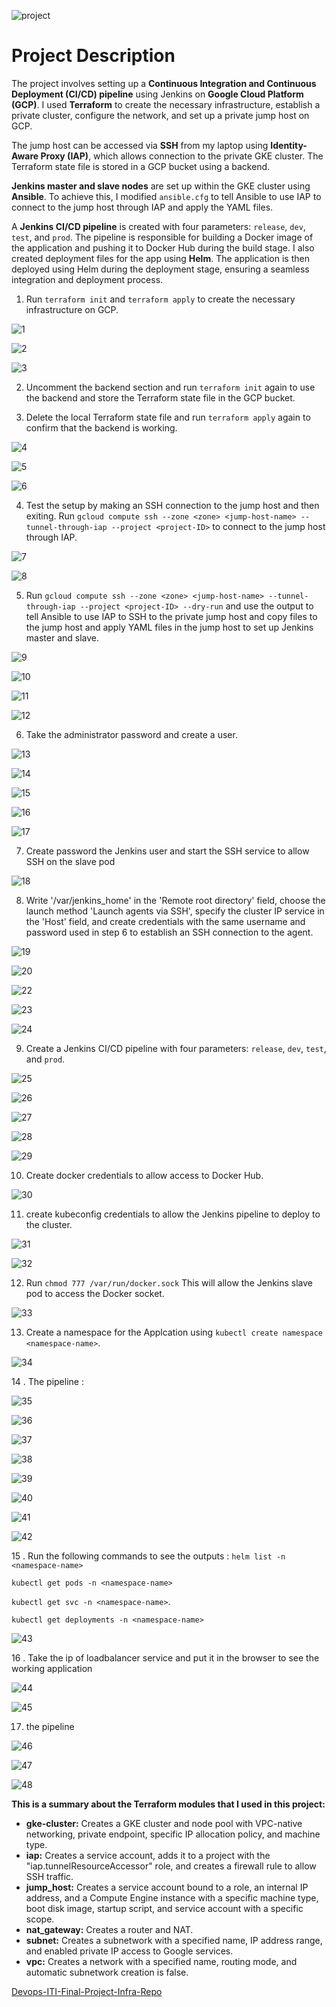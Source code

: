 ![project](project.png)

# Project Description

The project involves setting up a **Continuous Integration and Continuous Deployment (CI/CD) pipeline** using Jenkins on **Google Cloud Platform (GCP)**. I used **Terraform** to create the necessary infrastructure, establish a private cluster, configure the network, and set up a private jump host on GCP.

The jump host can be accessed via **SSH** from my laptop using **Identity-Aware Proxy (IAP)**, which allows connection to the private GKE cluster. The Terraform state file is stored in a GCP bucket using a backend.

**Jenkins master and slave nodes** are set up within the GKE cluster using **Ansible**. To achieve this, I modified `ansible.cfg` to tell Ansible to use IAP to connect to the jump host through IAP and apply the YAML files.

A **Jenkins CI/CD pipeline** is created with four parameters: `release`, `dev`, `test`, and `prod`. The pipeline is responsible for building a Docker image of the application and pushing it to Docker Hub during the build stage. I also created deployment files for the app using **Helm**. The application is then deployed using Helm during the deployment stage, ensuring a seamless integration and deployment process.



1. Run `terraform init` and `terraform apply` to create the necessary infrastructure on GCP.

![1](Screenshots/1.png)

![2](Screenshots/2.png)

![3](Screenshots/3.png)

2. Uncomment the backend section and run `terraform init` again to use the backend and store the Terraform state file in the GCP bucket.


3. Delete the local Terraform state file and run `terraform apply` again to confirm that the backend is working.

![4](Screenshots/4.png)

![5](Screenshots/5.png)

![6](Screenshots/6.png)


4. Test the setup by making an SSH connection to the jump host and then exiting. Run `gcloud compute ssh --zone <zone> <jump-host-name> --tunnel-through-iap --project <project-ID>` to connect to the jump host through IAP.

![7](Screenshots/7.png)

![8](Screenshots/8.png)

5. Run `gcloud compute ssh --zone <zone> <jump-host-name> --tunnel-through-iap --project <project-ID> --dry-run` and use the output to tell Ansible to use IAP to SSH to the private jump host and copy files to the jump host and apply YAML files in the jump host to set up Jenkins master and slave.

![9](Screenshots/9.png)

![10](Screenshots/10.png)

![11](Screenshots/11.png)

![12](Screenshots/12.png)

6. Take the administrator password and create a user.

![13](Screenshots/13.png)

![14](Screenshots/14.png)

![15](Screenshots/15.png)

![16](Screenshots/16.png)

![17](Screenshots/17.png)

7. Create password the Jenkins user and start the SSH service to allow SSH on the slave pod

![18](Screenshots/18.png)

8. Write '/var/jenkins_home' in the 'Remote root directory' field, choose the launch method 'Launch agents via SSH', specify the cluster IP service in the 'Host' field, and create credentials with the same username and password used in step 6 to establish an SSH connection to the agent.

![19](Screenshots/19.png)

![20](Screenshots/21.png)

![22](Screenshots/22.png)

![23](Screenshots/23.png)

![24](Screenshots/24.png)

9. Create a Jenkins CI/CD pipeline with four parameters: `release`, `dev`, `test`, and `prod`.

![25](Screenshots/25.png)

![26](Screenshots/26.png)

![27](Screenshots/27.png)

![28](Screenshots/28.png)

![29](Screenshots/29.png)


10. Create docker credentials to allow access to Docker Hub.

![30](Screenshots/30.png)


11. create kubeconfig credentials to allow the Jenkins pipeline to deploy to the cluster.

![31](Screenshots/31.png)

![32](Screenshots/32.png)

12. Run `chmod 777 /var/run/docker.sock` This will allow the Jenkins slave pod to access the Docker socket.


![33](Screenshots/33.png)


13. Create a namespace for the Applcation using `kubectl create namespace <namespace-name>`.

![34](Screenshots/34.png)

14 . The pipeline :

![35](Screenshots/35.png)

![36](Screenshots/36.png)

![37](Screenshots/37.png)

![38](Screenshots/38.png)

![39](Screenshots/39.png)

![40](Screenshots/40.png)

![41](Screenshots/41.png)

![42](Screenshots/42.png)


15 . Run the following commands to see the outputs : `helm list -n <namespace-name>` 

`kubectl get pods -n <namespace-name>` 

`kubectl get svc -n <namespace-name>`.

`kubectl get deployments -n <namespace-name>`

![43](Screenshots/43.png)





16 . Take the ip of loadbalancer service and put it in the browser to see the working application

![44](Screenshots/44.png)

![45](Screenshots/45.png)


17. the pipeline

![46](Screenshots/46.png)

![47](Screenshots/47.png)

![48](Screenshots/48.png)





**This is a summary about the Terraform modules that I used in this project:**
- **gke-cluster:** Creates a GKE cluster and node pool with VPC-native networking, private endpoint, specific IP allocation policy, and machine type.
- **iap:** Creates a service account, adds it to a project with the "iap.tunnelResourceAccessor" role, and creates a firewall rule to allow SSH traffic.
- **jump_host:** Creates a service account bound to a role, an internal IP address, and a Compute Engine instance with a specific machine type, boot disk image, startup script, and service account with a specific scope.
- **nat_gateway:** Creates a router and NAT.
- **subnet:** Creates a subnetwork with a specified name, IP address range, and enabled private IP access to Google services.
- **vpc:** Creates a network with a specified name, routing mode, and automatic subnetwork creation is false.


[Devops-ITI-Final-Project-Infra-Repo](https://github.com/AhmedIbrahim-CS/Devops-ITI-Final-Project-Infra-Repo.git)
